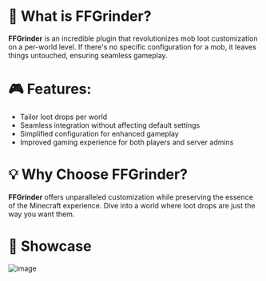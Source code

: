 # 🔨 What is FFGrinder?
**FFGrinder** is an incredible plugin that revolutionizes mob loot customization on a per-world level. 
If there's no specific configuration for a mob, it leaves things untouched, ensuring seamless gameplay.

# :video_game: Features:
- Tailor loot drops per world
- Seamless integration without affecting default settings
- Simplified configuration for enhanced gameplay
- Improved gaming experience for both players and server admins

# :bulb: Why Choose FFGrinder?
**FFGrinder** offers unparalleled customization while preserving the essence of the Minecraft experience. 
Dive into a world where loot drops are just the way you want them.

# :rocket: Showcase

![image](https://github.com/sdxqw/FFGrinder/assets/94248011/74232dde-261e-4e74-acde-a975e5c4f117)
